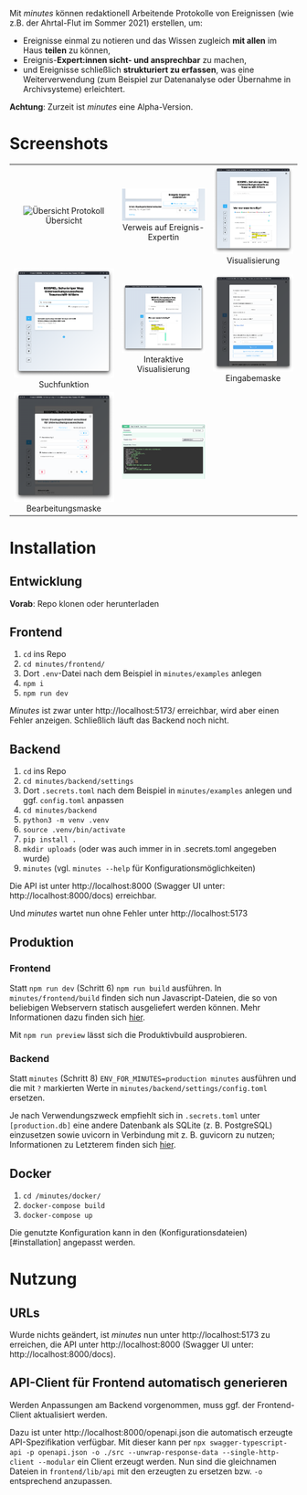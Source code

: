 Mit _minutes_ können redaktionell Arbeitende Protokolle von Ereignissen (wie z.B. der Ahrtal-Flut im Sommer 2021) erstellen, um:

-   Ereignisse einmal zu notieren und das Wissen zugleich **mit allen** im Haus **teilen** zu können,
-   Ereignis-**Expert:innen sicht- und ansprechbar** zu machen,
-   und Ereignisse schließlich **strukturiert zu erfassen**, was eine Weiterverwendung (zum Beispiel zur Datenanalyse oder Übernahme in Archivsysteme) erleichtert.

**Achtung**: Zurzeit ist _minutes_ eine Alpha-Version.

# Screenshots

|                                                                                                         |                                                                                                                                             |                                                                                                        |
| :-----------------------------------------------------------------------------------------------------: | :-----------------------------------------------------------------------------------------------------------------------------------------: | :----------------------------------------------------------------------------------------------------: |
|                  ![Übersicht Protokoll](/screenshots/Übersicht.png?raw=true) Übersicht                  | ![Kontakt Ereignis-Expert:in](/screenshots/Kontakt.png?raw=true 'Direkter Verweis im Ereignis auf Expert:in') Verweis auf Ereignis-Expertin | ![Visualisierung](/screenshots/Visualisierung.png?raw=true 'Protokoll: Visualisierung') Visualisierung |
|       ![Suchfunktion](/screenshots/Suchfunktion.png?raw=true 'Suchen im Protokoll') Suchfunktion        |   ![Visualisierte Suchergebnisse](/screenshots/Suche_Visualisierung.png?raw=true 'Interaktive Visualisierung') Interaktive Visualisierung   |          ![Eingabemaske](/screenshots/Eingabemaske.png?raw=true 'Eingabemaske') Eingabemaske           |
| ![Bearbeitungsmaske](/screenshots/Bearbeitungsmaske.png?raw=true 'Bearbeitungsmaske') Bearbeitungsmaske |                            ![Swagger UI für Beispiel-Endpunkt](/screenshots/API.png?raw=true 'Modellierte API')                             |                                                                                                        |

# Installation

## Entwicklung

**Vorab**: Repo klonen oder herunterladen

## Frontend

1. `cd` ins Repo
2. `cd minutes/frontend/`
3. Dort `.env`-Datei nach dem Beispiel in `minutes/examples` anlegen
4. `npm i`
5. `npm run dev`

_Minutes_ ist zwar unter http://localhost:5173/ erreichbar, wird aber einen Fehler anzeigen. Schließlich läuft das Backend noch nicht.

## Backend

1. `cd` ins Repo
2. `cd minutes/backend/settings`
3. Dort `.secrets.toml` nach dem Beispiel in `minutes/examples` anlegen und ggf. `config.toml` anpassen
4. `cd minutes/backend`
5. `python3 -m venv .venv`
6. `source .venv/bin/activate`
7. `pip install .`
8. `mkdir uploads` (oder was auch immer in in .secrets.toml angegeben wurde)
9. `minutes` (vgl. `minutes --help` für Konfigurationsmöglichkeiten)

Die API ist unter http://localhost:8000 (Swagger UI unter: http://localhost:8000/docs) erreichbar.

Und _minutes_ wartet nun ohne Fehler unter http://localhost:5173

## Produktion

### Frontend

Statt `npm run dev` (Schritt 6) `npm run build` ausführen. In `minutes/frontend/build` finden sich nun Javascript-Dateien, die so von beliebigen Webservern statisch ausgeliefert werden können. Mehr Informationen dazu finden sich [hier](https://kit.svelte.dev/docs/adapters#supported-environments-static-sites).

Mit `npm run preview` lässt sich die Produktivbuild ausprobieren.

### Backend

Statt `minutes` (Schritt 8) `ENV_FOR_MINUTES=production minutes` ausführen und die mit `?` markierten Werte in `minutes/backend/settings/config.toml` ersetzen.

Je nach Verwendungszweck empfiehlt sich in `.secrets.toml` unter `[production.db]` eine andere Datenbank als SQLite (z. B. PostgreSQL) einzusetzen sowie uvicorn in Verbindung mit z. B. guvicorn zu nutzen; Informationen zu Letzterem finden sich [hier](https://fastapi.tiangolo.com/deployment/server-workers/).

## Docker

1. `cd /minutes/docker/`
2. `docker-compose build`
3. `docker-compose up`

Die genutzte Konfiguration kann in den (Konfigurationsdateien)[#installation] angepasst werden.

# Nutzung

## URLs

Wurde nichts geändert, ist _minutes_ nun unter http://localhost:5173 zu erreichen, die API unter http://localhost:8000 (Swagger UI unter: http://localhost:8000/docs).

## API-Client für Frontend automatisch generieren

Werden Anpassungen am Backend vorgenommen, muss ggf. der Frontend-Client aktualisiert werden.

Dazu ist unter http://localhost:8000/openapi.json die automatisch erzeugte API-Spezifikation verfügbar. Mit dieser kann per `npx swagger-typescript-api -p openapi.json -o ./src --unwrap-response-data --single-http-client --modular` ein Client erzeugt werden. Nun sind die gleichnamen Dateien in `frontend/lib/api` mit den erzeugten zu ersetzen bzw. `-o` entsprechend anzupassen.
